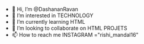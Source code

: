 - 👋 Hi, I’m @DashananRavan
- 👀 I’m interested in TECHNOLOGY
- 🌱 I’m currently learning HTML
- 💞️ I’m looking to collaborate on HTML PROJETS
- 📫 How to reach me INSTAGRAM ="rishi_mandal16"

<!---
DashananRavan/DashananRavan is a ✨ special ✨ repository because its `README.md` (this file) appears on your GitHub profile.
You can click the Preview link to take a look at your changes.
--->
